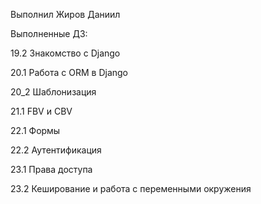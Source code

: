 Выполнил Жиров Даниил

Выполненные ДЗ:

19.2 Знакомство с Django

20.1 Работа с ORM в Django

20_2 Шаблонизация

21.1 FBV и CBV

22.1 Формы

22.2 Аутентификация

23.1 Права доступа

23.2 Кеширование и работа с переменными окружения